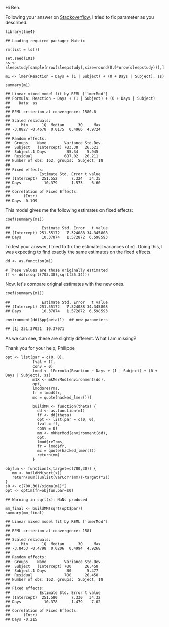 Hi Ben.

Following your answer on
[Stackoverflow](http://stackoverflow.com/questions/39718754/fixing-variance-values-in-lme4),
I tried to fix parameter as you described.

    library(lme4)

    ## Loading required package: Matrix

    rm(list = ls())

    set.seed(101)
    ss <- sleepstudy[sample(nrow(sleepstudy),size=round(0.9*nrow(sleepstudy))),]

    m1 <- lmer(Reaction ~ Days + (1 | Subject) + (0 + Days | Subject), ss)

    summary(m1)

    ## Linear mixed model fit by REML ['lmerMod']
    ## Formula: Reaction ~ Days + (1 | Subject) + (0 + Days | Subject)
    ##    Data: ss
    ## 
    ## REML criterion at convergence: 1580.8
    ## 
    ## Scaled residuals: 
    ##     Min      1Q  Median      3Q     Max 
    ## -3.8827 -0.4678  0.0175  0.4966  4.9724 
    ## 
    ## Random effects:
    ##  Groups    Name        Variance Std.Dev.
    ##  Subject   (Intercept) 703.38   26.521  
    ##  Subject.1 Days         35.34    5.945  
    ##  Residual              687.02   26.211  
    ## Number of obs: 162, groups:  Subject, 18
    ## 
    ## Fixed effects:
    ##             Estimate Std. Error t value
    ## (Intercept)  251.552      7.324   34.35
    ## Days          10.379      1.573    6.60
    ## 
    ## Correlation of Fixed Effects:
    ##      (Intr)
    ## Days -0.199

This model gives me the following estimates on fixed effects:

    coef(summary(m1))

    ##              Estimate Std. Error   t value
    ## (Intercept) 251.55172   7.324088 34.345808
    ## Days         10.37874   1.572872  6.598593

To test your answer, I tried to fix the estimated variances of `m1`.
Doing this, I was expecting to find exactly the same estimates on the
fixed effects.

    dd <- as.function(m1)

    # These values are those originally estimated
    ff <- dd(c(sqrt(703.38),sqrt(35.34)))

Now, let's compare original estimates with the new ones.

    coef(summary(m1))

    ##              Estimate Std. Error   t value
    ## (Intercept) 251.55172   7.324088 34.345808
    ## Days         10.37874   1.572872  6.598593

    environment(dd)$pp$beta(1)  ## new parameters

    ## [1] 251.37021  10.37071

As we can see, these are slightly different. What I am missing?

Thank you for your help, Philippe

    opt <- list(par = c(0, 0),
                fval = ff,
                conv = 0)
                lmod <- lFormula(Reaction ~ Days + (1 | Subject) + (0 + Days | Subject), ss)
                m1X <- mkMerMod(environment(dd),
                opt,
                lmod$reTrms,
                fr = lmod$fr,
                mc = quote(hacked_lmer()))

                buildMM <- function(theta) {
                  dd <- as.function(m1)
                  ff <- dd(theta)
                  opt <- list(par = c(0, 0),
                  fval = ff,
                  conv = 0)
                  mm <- mkMerMod(environment(dd),
                  opt,
                  lmod$reTrms,
                  fr = lmod$fr,
                  mc = quote(hacked_lmer()))
                  return(mm)
                }

    objfun <- function(x,target=c(700,30)) {
       mm <- buildMM(sqrt(x))
       return(sum((unlist(VarCorr(mm))-target)^2))
    }
    s0 <- c(700,30)/sigma(m1)^2
    opt <- optim(fn=objfun,par=s0)

    ## Warning in sqrt(x): NaNs produced

    mm_final <- buildMM(sqrt(opt$par))
    summary(mm_final)

    ## Linear mixed model fit by REML ['lmerMod']
    ## 
    ## REML criterion at convergence: 1581
    ## 
    ## Scaled residuals: 
    ##     Min      1Q  Median      3Q     Max 
    ## -3.8453 -0.4798  0.0206  0.4994  4.9268 
    ## 
    ## Random effects:
    ##  Groups    Name        Variance Std.Dev.
    ##  Subject   (Intercept) 700      26.458  
    ##  Subject.1 Days         30       5.477  
    ##  Residual              700      26.458  
    ## Number of obs: 162, groups:  Subject, 18
    ## 
    ## Fixed effects:
    ##             Estimate Std. Error t value
    ## (Intercept)  251.580      7.330   34.32
    ## Days          10.378      1.479    7.02
    ## 
    ## Correlation of Fixed Effects:
    ##      (Intr)
    ## Days -0.215
